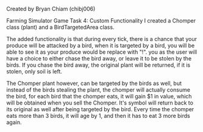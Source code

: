 Created by Bryan Chiam (chibj006)

Farming Simulator Game
Task 4: Custom Functionality
I created a Chomper class (plant) and a BirdTargetedArea class.

The added functionality is that during every tick, there is a chance that your produce will be attacked by a bird, 
when it is targeted by a bird, you will be able to see it as your produce would be replace with "!".
you as the user will have a choice to either chase the bird away, or leave it to be stolen by the birds. If
you chase the bird away, the original plant will be returned, if it is stolen, only soil is left.

The Chomper plant however, can be targeted by the birds as well, but instead of the birds stealing the plant, 
the chomper will actually consume the bird, for each bird that the chomper eats, it will gain $1 in value, 
which will be obtained when you sell the Chomper. It's symbol will return back to its original as well after 
being targeted by the bird. Every time the chomper eats more than 3 birds, it will age by 1, and then it has
to eat 3 more birds again.
